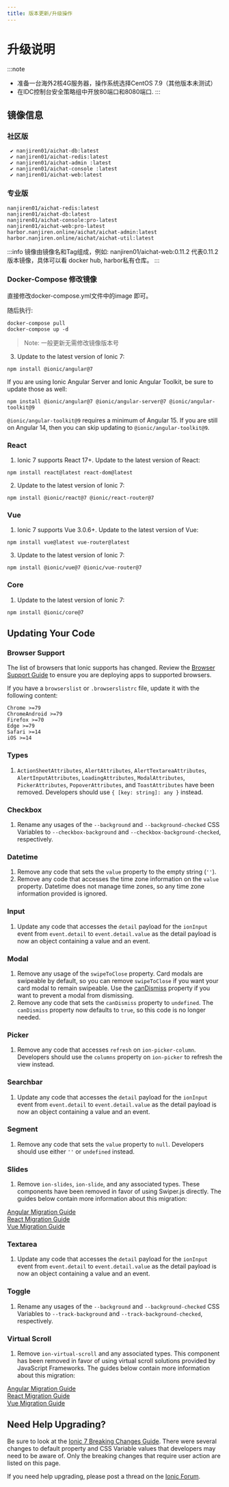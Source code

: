 ```yaml
---
title: 版本更新/升级操作
---
```


# 升级说明

:::note
- 准备一台海外2核4G服务器，操作系统选择CentOS 7.9（其他版本未测试）
- 在IDC控制台安全策略组中开放80端口和8080端口.
:::

## 镜像信息

### 社区版
```shell
 ✔ nanjiren01/aichat-db:latest
 ✔ nanjiren01/aichat-redis:latest
 ✔ nanjiren01/aichat-admin :latest
 ✔ nanjiren01/aichat-console :latest
 ✔ nanjiren01/aichat-web:latest
 ```


### 专业版
```shell
nanjiren01/aichat-redis:latest
nanjiren01/aichat-db:latest
nanjiren01/aichat-console:pro-latest
nanjiren01/aichat-web:pro-latest
harbor.nanjiren.online/aichat/aichat-admin:latest
harbor.nanjiren.online/aichat/aichat-util:latest
 ```

:::info
镜像由镜像名和Tag组成，例如: nanjiren01/aichat-web:0.11.2 代表0.11.2版本镜像，具体可以看 docker hub, harbor私有仓库。
:::

### Docker-Compose 修改镜像

直接修改docker-compose.yml文件中的image 即可。

随后执行:

```shell
docker-compose pull
docker-compose up -d
```
> Note: 一般更新无需修改镜像版本号

3. Update to the latest version of Ionic 7:

```shell
npm install @ionic/angular@7
```

If you are using Ionic Angular Server and Ionic Angular Toolkit, be sure to update those as well:

```shell
npm install @ionic/angular@7 @ionic/angular-server@7 @ionic/angular-toolkit@9
```

 `@ionic/angular-toolkit@9` requires a minimum of Angular 15. If you are still on Angular 14, then you can skip updating to `@ionic/angular-toolkit@9`.

### React

1. Ionic 7 supports React 17+. Update to the latest version of React:

```shell
npm install react@latest react-dom@latest
```

2. Update to the latest version of Ionic 7:

```shell
npm install @ionic/react@7 @ionic/react-router@7
```

### Vue

1. Ionic 7 supports Vue 3.0.6+. Update to the latest version of Vue:

```shell
npm install vue@latest vue-router@latest
```

3. Update to the latest version of Ionic 7:

```shell
npm install @ionic/vue@7 @ionic/vue-router@7
```

### Core

1. Update to the latest version of Ionic 7:

```shell
npm install @ionic/core@7
```

## Updating Your Code

### Browser Support

The list of browsers that Ionic supports has changed. Review the [Browser Support Guide](../reference/browser-support) to ensure you are deploying apps to supported browsers.

If you have a `browserslist` or `.browserslistrc` file, update it with the following content:

```
Chrome >=79
ChromeAndroid >=79
Firefox >=70
Edge >=79
Safari >=14
iOS >=14
```

### Types

1. `ActionSheetAttributes`, `AlertAttributes`, `AlertTextareaAttributes`, `AlertInputAttributes`, `LoadingAttributes`, `ModalAttributes`, `PickerAttributes`, `PopoverAttributes`, and `ToastAttributes` have been removed. Developers should use `{ [key: string]: any }` instead.

### Checkbox

1. Rename any usages of the `--background` and `--background-checked` CSS Variables to `--checkbox-background` and `--checkbox-background-checked`, respectively.

### Datetime

1. Remove any code that sets the `value` property to the empty string (`''`).
2. Remove any code that accesses the time zone information on the `value` property. Datetime does not manage time zones, so any time zone information provided is ignored.

### Input

1. Update any code that accesses the `detail` payload for the `ionInput` event from `event.detail` to `event.detail.value` as the detail payload is now an object containing a value and an event.

### Modal

1. Remove any usage of the `swipeToClose` property. Card modals are swipeable by default, so you can remove `swipeToClose` if you want your card modal to remain swipeable. Use the [canDismiss](https://ionicframework.com/docs/api/modal#preventing-a-modal-from-dismissing) property if you want to prevent a modal from dismissing.
2. Remove any code that sets the `canDismiss` property to `undefined`. The `canDismiss` property now defaults to `true`, so this code is no longer needed.

### Picker

1. Remove any code that accesses `refresh` on `ion-picker-column`. Developers should use the `columns` property on `ion-picker` to refresh the view instead.

### Searchbar

1. Update any code that accesses the `detail` payload for the `ionInput` event from `event.detail` to `event.detail.value` as the detail payload is now an object containing a value and an event.

### Segment

1. Remove any code that sets the `value` property to `null`. Developers should use either `''` or `undefined` instead.

### Slides

1. Remove `ion-slides`, `ion-slide`, and any associated types. These components have been removed in favor of using Swiper.js directly. The guides below contain more information about this migration:

[Angular Migration Guide](https://ionicframework.com/docs/angular/slides)<br />
[React Migration Guide](https://ionicframework.com/docs/react/slides)<br />
[Vue Migration Guide](https://ionicframework.com/docs/vue/slides)

### Textarea

1. Update any code that accesses the `detail` payload for the `ionInput` event from `event.detail` to `event.detail.value` as the detail payload is now an object containing a value and an event.

### Toggle

1. Rename any usages of the `--background` and `--background-checked` CSS Variables to `--track-background` and `--track-background-checked`, respectively.

### Virtual Scroll

1. Remove `ion-virtual-scroll` and any associated types. This component has been removed in favor of using virtual scroll solutions provided by JavaScript Frameworks. The guides below contain more information about this migration:

[Angular Migration Guide](https://ionicframework.com/docs/angular/virtual-scroll)<br />
[React Migration Guide](https://ionicframework.com/docs/react/virtual-scroll)<br />
[Vue Migration Guide](https://ionicframework.com/docs/vue/virtual-scroll)

## Need Help Upgrading?

Be sure to look at the [Ionic 7 Breaking Changes Guide](https://github.com/ionic-team/ionic-framework/blob/main/BREAKING.md#version-7x). There were several changes to default property and CSS Variable values that developers may need to be aware of. Only the breaking changes that require user action are listed on this page.

If you need help upgrading, please post a thread on the [Ionic Forum](https://forum.ionicframework.com/).
